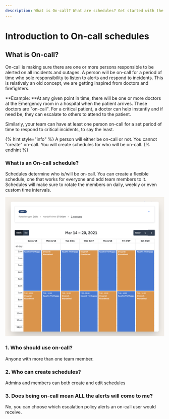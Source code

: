 ```yaml
---
description: What is On-call? What are schedules? Get started with the basics.
---
```


# Introduction to On-call schedules

## What is On-call?

On-call is making sure there are one or more persons responsible to be alerted on all incidents and outages. A person will be on-call for a period of time who sole responsibility to listen to alerts and respond to incidents. This is relatively an old concept, we are getting inspired from doctors and firefighters. 

**Example: **At any given point in time, there will be one or more doctors at the Emergency room in a hospital when the patient arrives. These doctors are "on-call". For a critical patient, a doctor can help instantly and if need be, they can escalate to others to attend to the patient. 

Similarly, your team can have at least one person on-call for a set period of time to respond to critical incidents, to say the least. 

{% hint style="info" %}
A person will either be on-call or not. You cannot "create" on-call. You will create schedules for who will be on-call.
{% endhint %}

### What is an On-call schedule?

Schedules determine who is/will be on-call. You can create a flexible schedule, one that works for everyone and add team members to it. Schedules will make sure to rotate the members on daily, weekly or even custom time intervals. 

![Example of Daily rotation among 2 members](../.gitbook/assets/daily-rotation-example.png)

### 1. Who should use on-call?

Anyone with more than one team member. 

### 2. Who can create schedules?

Admins and members can both create and edit schedules

### **3. Does being on-call mean ALL the alerts will come to me?**

No, you can choose which escalation policy alerts an on-call user would receive. 



